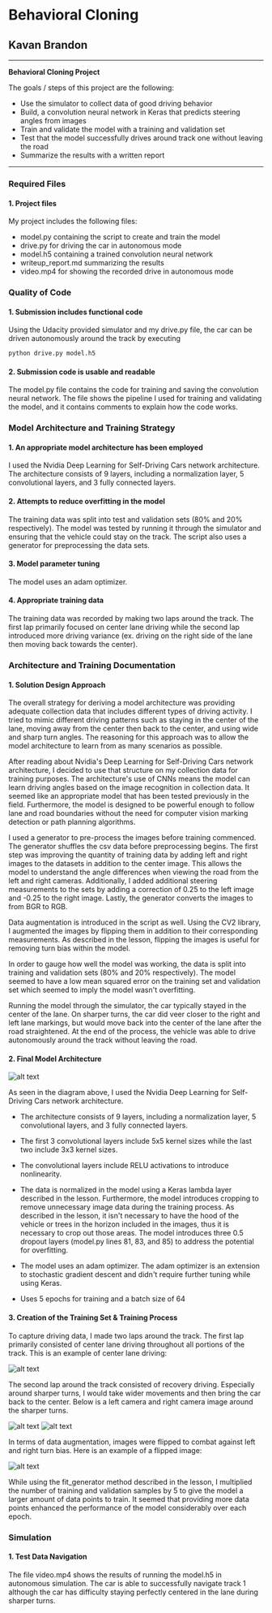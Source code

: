 # **Behavioral Cloning**

## Kavan Brandon

---

**Behavioral Cloning Project**

The goals / steps of this project are the following:
* Use the simulator to collect data of good driving behavior
* Build, a convolution neural network in Keras that predicts steering angles from images
* Train and validate the model with a training and validation set
* Test that the model successfully drives around track one without leaving the road
* Summarize the results with a written report


[//]: # (Image References)

[image1]: ./examples/cnn-architecture-624x890.png "Model Visualization"
[image2]: ./examples/center_2018_05_12_12_05_34_829.jpg "Center Lane Driving"
[image3]: ./examples/left_2018_05_12_12_07_37_476.jpg "Left Camera Image"
[image4]: ./examples/right_2018_05_12_12_06_45_758.jpg "Right Camera Image"
[image5]: ./examples/left_2018_05_12_12_07_37_476_flipped.jpg "Flipped Image"

---
### Required Files

#### 1. Project files

My project includes the following files:
* model.py containing the script to create and train the model
* drive.py for driving the car in autonomous mode
* model.h5 containing a trained convolution neural network
* writeup_report.md summarizing the results
* video.mp4 for showing the recorded drive in autonomous mode

### Quality of Code

#### 1. Submission includes functional code
Using the Udacity provided simulator and my drive.py file, the car can be driven autonomously around the track by executing
```sh
python drive.py model.h5
```

#### 2. Submission code is usable and readable

The model.py file contains the code for training and saving the convolution neural network. The file shows the pipeline I used for training and validating the model, and it contains comments to explain how the code works.

### Model Architecture and Training Strategy

#### 1. An appropriate model architecture has been employed

I used the Nvidia Deep Learning for Self-Driving Cars network architecture. The architecture consists of 9 layers, including a normalization layer, 5 convolutional layers, and 3 fully connected layers.

#### 2. Attempts to reduce overfitting in the model

The training data was split into test and validation sets (80% and 20% respectively). The model was tested by running it through the simulator and ensuring that the vehicle could stay on the track. The script also uses a generator for preprocessing the data sets.

#### 3. Model parameter tuning

The model uses an adam optimizer.

#### 4. Appropriate training data

The training data was recorded by making two laps around the track. The first lap primarily focused on center lane driving while the second lap introduced more driving variance (ex. driving on the right side of the lane then moving back towards the center).

### Architecture and Training Documentation

#### 1. Solution Design Approach

The overall strategy for deriving a model architecture was providing adequate collection data that includes different types of driving activity. I tried to mimic different driving patterns such as staying in the center of the lane, moving away from the center then back to the center, and using wide and sharp turn angles. The reasoning for this approach was to allow the model architecture to learn from as many scenarios as possible.

After reading about Nvidia's Deep Learning for Self-Driving Cars network architecture, I decided to use that structure on my collection data for training purposes. The architecture's use of CNNs means the model can learn driving angles based on the image recognition in collection data. It seemed like an appropriate model that has been tested previously in the field. Furthermore, the model is designed to be powerful enough to follow lane and road boundaries without the need for computer vision marking detection or path planning algorithms.

I used a generator to pre-process the images before training commenced. The generator shuffles the csv data before preprocessing begins. The first step was improving the quantity of training data by adding left and right images to the datasets in addition to the center image. This allows the model to understand the angle differences when viewing the road from the left and right cameras. Additionally, I added additional steering measurements to the sets by adding a correction of 0.25 to the left image and -0.25 to the right image. Lastly, the generator converts the images to from BGR to RGB.

Data augmentation is introduced in the script as well. Using the CV2 library, I augmented the images by flipping them in addition to their corresponding measurements. As described in the lesson, flipping the images is useful for removing turn bias within the model.

In order to gauge how well the model was working, the data is split into training and validation sets (80% and 20% respectively). The model seemed to have a low mean squared error on the training set and validation set which seemed to imply the model wasn't overfitting.

Running the model through the simulator, the car typically stayed in the center of the lane. On sharper turns, the car did veer closer to the right and left lane markings, but would move back into the center of the lane after the road straightened. At the end of the process, the vehicle was able to drive autonomously around the track without leaving the road.

#### 2. Final Model Architecture

![alt text][image1]

As seen in the diagram above, I used the Nvidia Deep Learning for Self-Driving Cars network architecture.

* The architecture consists of 9 layers, including a normalization layer, 5 convolutional layers, and 3 fully connected layers.

* The first 3 convolutional layers include 5x5 kernel sizes while the last two include 3x3 kernel sizes.

* The convolutional layers include RELU activations to introduce nonlinearity.

* The data is normalized in the model using a Keras lambda layer described in the lesson. Furthermore, the model introduces cropping to remove unnecessary image data during the training process. As described in the lesson, it isn't necessary to have the hood of the vehicle or trees in the horizon included in the images, thus it is necessary to crop out those areas. The model introduces three 0.5 dropout layers (model.py lines 81, 83, and 85) to address the potential for overfitting.

* The model uses an adam optimizer. The adam optimizer is an extension to stochastic gradient descent and didn't require further tuning while using Keras.
* Uses 5 epochs for training and a batch size of 64

#### 3. Creation of the Training Set & Training Process

To capture driving data, I made two laps around the track. The first lap primarily consisted of center lane driving throughout all portions of the track. This is an example of center lane driving:

![alt text][image2]

The second lap around the track consisted of recovery driving. Especially around sharper turns, I would take wider movements and then bring the car back to the center. Below is a left camera and right camera image around the sharper turns.

![alt text][image3]
![alt text][image4]

In terms of data augmentation, images were flipped to combat against left and right turn bias. Here is an example of a flipped image:

![alt text][image5]

While using the fit_generator method described in the lesson, I multiplied the number of training and validation samples by 5 to give the model a larger amount of data points to train. It seemed that providing more data points enhanced the performance of the model considerably over each epoch.

### Simulation

#### 1. Test Data Navigation

The file video.mp4 shows the results of running the model.h5 in autonomous simulation. The car is able to successfully navigate track 1 although the car has difficulty staying perfectly centered in the lane during sharper turns.

